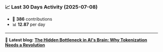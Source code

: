 <!--START_STATS-->
### 📈 Last 30 Days Activity (2025-07-08)  
- 🧮 **386** contributions  
- 📊 **12.87** per day
---
📝 **Latest blog:** [**The Hidden Bottleneck in AI's Brain: Why Tokenization Needs a Revolution**](https://andriak.com/blog/tokenization-revolution)
<!--END_STATS-->
